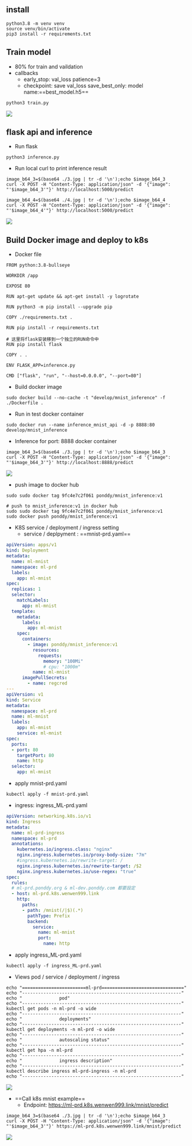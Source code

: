 
## install
 
```
python3.8 -m venv venv
source venv/bin/activate
pip3 install -r requirements.txt
```


## Train model
   - 80% for train and vaildation
   - callbacks
     - early_stop: val_loss patience=3
     - checkpoint: save val_loss save_best_only: model name:==best_model.h5==
```bash=
python3 train.py
```

![](https://imgur.com/Z8U10yL.png)

## flask api and inference
  - Run flask
```bash=
python3 inference.py
```
  - Run local curl to print inference result
```bash=
image_b64_3=$(base64 ./3.jpg | tr -d '\n');echo $image_b64_3
curl -X POST -H "Content-Type: application/json" -d '{"image": "'$image_b64_3'"}' http://localhost:5000/predict

image_b64_4=$(base64 ./4.jpg | tr -d '\n');echo $image_b64_4
curl -X POST -H "Content-Type: application/json" -d '{"image": "'$image_b64_4'"}' http://localhost:5000/predict
```
![](https://imgur.com/8vdYj0N.png)


## Build Docker image and deploy to k8s 
  - Docker file
```
FROM python:3.8-bullseye

WORKDIR /app

EXPOSE 80

RUN apt-get update && apt-get install -y logrotate

RUN python3 -m pip install --upgrade pip

COPY ./requirements.txt .

RUN pip install -r requirements.txt

# 这里将flask安装移到一个独立的RUN命令中
RUN pip install flask

COPY . .

ENV FLASK_APP=inference.py

CMD ["flask", "run", "--host=0.0.0.0", "--port=80"]
```

  - Build docker image
```bash=
sudo docker build --no-cache -t "develop/mnist_inference" -f ./Dockerfile .
```
  
  - Run in test docker container
```bash=
sudo docker run --name inference_mnist_api -d -p 8888:80 develop/mnist_inference
```

  - Inference for port: 8888 docker container
```bash=
image_b64_3=$(base64 ./3.jpg | tr -d '\n');echo $image_b64_3
curl -X POST -H "Content-Type: application/json" -d '{"image": "'$image_b64_3'"}' http://localhost:8888/predict
```

![](https://imgur.com/Vtx7giN.png)

  - push image to docker hub

```
sudo sudo docker tag 9fc4e7c2f061 ponddy/mnist_inference:v1

# push to mnist_inference:v1 in docker hub
sudo sudo docker tag 9fc4e7c2f061 ponddy/mnist_inference:v1
sudo docker push ponddy/mnist_inference:v1
```

  - K8S service / deployment / ingress setting
    - service / deplpyment : ==mnist-prd.yaml==

```yaml
apiVersion: apps/v1
kind: Deployment
metadata:
  name: ml-mnist
  namespace: ml-prd
  labels:
    app: ml-mnist
spec:
  replicas: 1
  selector:
    matchLabels:
      app: ml-mnist
  template:
    metadata:
      labels:
        app: ml-mnist
    spec:
      containers:
        - image: ponddy/mnist_inference:v1
          resources:
            requests:
              memory: "100Mi"
              # cpu: "1000m"
          name: ml-mnist
      imagePullSecrets:
        - name: regcred
---
apiVersion: v1
kind: Service
metadata:
  namespace: ml-prd
  name: ml-mnist
  labels:
    app: ml-mnist
    service: ml-mnist
spec:
  ports:
  - port: 80
    targetPort: 80
    name: http
  selector:
    app: ml-mnist

```

  - apply mnist-prd.yaml
```bash=
kubectl apply -f mnist-prd.yaml
```

  - ingress: ingress_ML-prd.yaml
```yaml
apiVersion: networking.k8s.io/v1
kind: Ingress
metadata:
  name: ml-prd-ingress
  namespace: ml-prd
  annotations:
    kubernetes.io/ingress.class: "nginx"
    nginx.ingress.kubernetes.io/proxy-body-size: "7m"
    #ingress.kubernetes.io/rewrite-target: /
    nginx.ingress.kubernetes.io/rewrite-target: /$2
    nginx.ingress.kubernetes.io/use-regex: "true"    
spec:
  rules:
  # ml-prd.ponddy.org & ml-dev.ponddy.com 都要設定  
  - host: ml-prd.k8s.wenwen999.link
    http:
      paths:
      - path: /mnist(/|$)(.*)
        pathType: Prefix
        backend:
          service:
            name: ml-mnist
            port:
              name: http                 
```
  - apply ingress_ML-prd.yaml
```bash=
kubectl apply -f ingress_ML-prd.yaml
```

   - Views pod / service / deployment / ingress
```bash=
echo "========================ml-prd==============================="
echo "------------------------------------------------------------"
echo "              pod"
echo "------------------------------------------------------------"
kubectl get pods -n ml-prd -o wide
echo "------------------------------------------------------------"
echo "              deployments"
echo "------------------------------------------------------------"
kubectl get deployments -n ml-prd -o wide
echo "------------------------------------------------------------"
echo "              autoscaling status"
echo "------------------------------------------------------------"
kubectl get hpa -n ml-prd
echo "------------------------------------------------------------"
echo "              ingress description"
echo "------------------------------------------------------------"
kubectl describe ingress ml-prd-ingress -n ml-prd
echo "------------------------------------------------------------"
```

![](https://imgur.com/MpyhyGC.png)

  - ==Call k8s mnist example== 
     - Endpoint: https://ml-prd.k8s.wenwen999.link/mnist/predict
```
image_b64_3=$(base64 ./3.jpg | tr -d '\n');echo $image_b64_3
curl -X POST -H "Content-Type: application/json" -d '{"image": "'$image_b64_3'"}' https://ml-prd.k8s.wenwen999.link/mnist/predict
```
![](https://imgur.com/aok62qy.png)

